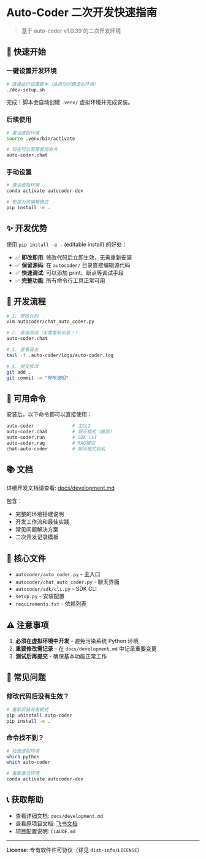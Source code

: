 # Auto-Coder 二次开发快速指南

> 基于 auto-coder v1.0.39 的二次开发环境

## 🚀 快速开始

### 一键设置开发环境

```bash
# 直接运行设置脚本（会自动创建虚拟环境）
./dev-setup.sh
```

完成！脚本会自动创建 `.venv/` 虚拟环境并完成安装。

### 后续使用

```bash
# 激活虚拟环境
source .venv/bin/activate

# 现在可以直接使用命令
auto-coder.chat
```

### 手动设置

```bash
# 激活虚拟环境
conda activate autocoder-dev

# 安装为可编辑模式
pip install -e .
```

## ✨ 开发优势

使用 `pip install -e .` (editable install) 的好处：

- ✅ **即改即用**: 修改代码后立即生效，无需重新安装
- ✅ **保留源码**: 在 `autocoder/` 目录直接编辑源代码
- ✅ **快速调试**: 可以添加 print、断点等调试手段
- ✅ **完整功能**: 所有命令行工具正常可用

## 📝 开发流程

```bash
# 1. 修改代码
vim autocoder/chat_auto_coder.py

# 2. 直接测试（无需重新安装！）
auto-coder.chat

# 3. 查看日志
tail -f .auto-coder/logs/auto-coder.log

# 4. 提交修改
git add .
git commit -m "修改说明"
```

## 🔧 可用命令

安装后，以下命令都可以直接使用：

```bash
auto-coder              # 主CLI
auto-coder.chat         # 聊天模式（推荐）
auto-coder.run          # SDK CLI
auto-coder.rag          # RAG模式
chat-auto-coder         # 聊天模式别名
```

## 📚 文档

详细开发文档请查看: [docs/development.md](docs/development.md)

包含：
- 完整的环境搭建说明
- 开发工作流和最佳实践
- 常见问题解决方案
- 二次开发记录模板

## 🎯 核心文件

- `autocoder/auto_coder.py` - 主入口
- `autocoder/chat_auto_coder.py` - 聊天界面
- `autocoder/sdk/cli.py` - SDK CLI
- `setup.py` - 安装配置
- `requirements.txt` - 依赖列表

## ⚠️ 注意事项

1. **必须在虚拟环境中开发** - 避免污染系统 Python 环境
2. **重要修改需记录** - 在 `docs/development.md` 中记录重要变更
3. **测试后再提交** - 确保基本功能正常工作

## 🐛 常见问题

### 修改代码后没有生效？

```bash
# 重新安装开发模式
pip uninstall auto-coder
pip install -e .
```

### 命令找不到？

```bash
# 检查虚拟环境
which python
which auto-coder

# 重新激活环境
conda activate autocoder-dev
```

## 📞 获取帮助

- 查看详细文档: `docs/development.md`
- 查看原项目文档: [飞书文档](https://uelng8wukz.feishu.cn/wiki/QIpkwpQo2iSdkwk9nP6cNSPlnPc)
- 项目配置说明: `CLAUDE.md`

---

**License**: 专有软件许可协议（详见 `dist-info/LICENSE`）
